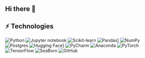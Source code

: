 ## Hi there 👋


## ⚡ Technologies
![Python](https://img.shields.io/badge/-Python-F9DC3E.svg?logo=Python&style=flat)
![Jupyter notebook](https://img.shields.io/badge/Jupyter%20notebook-black?style=flat-square&logo=Jupyter)
![Scikit-learn](https://img.shields.io/badge/-scikit--learn-%23F7931E?logo=scikit-learn&logoColor=white)
![Pandas](https://img.shields.io/badge/Pandas-150458?logo=pandas&logoColor=fff)]
![NumPy](https://img.shields.io/badge/NumPy-4DABCF?logo=numpy&logoColor=fff)
![Postgres](https://img.shields.io/badge/Postgres-%23316192.svg?logo=postgresql&logoColor=white)
![Hugging Face](https://img.shields.io/badge/Hugging%20Face-FFD21E?logo=huggingface&logoColor=000)]
![PyCharm](https://img.shields.io/badge/PyCharm-000?logo=pycharm&logoColor=fff)
![Anaconda](https://img.shields.io/badge/Anaconda-44A833?logo=anaconda&logoColor=fff)
![PyTorch](https://img.shields.io/badge/PyTorch-ee4c2c?logo=pytorch&logoColor=white)
![TensorFlow](https://img.shields.io/badge/TensorFlow-ff8f00?logo=tensorflow&logoColor=white)
![SeaBorn](https://img.shields.io/badge/seaborn-black?style=flat-squarehttps://img.shields.io/badge/seaborn-black?style=flat-squar)
![GitHub](https://img.shields.io/badge/Github-%23121011.svg?logo=GitHub&style=flat&logoColor=white)
